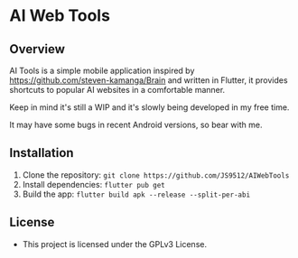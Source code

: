 # AI Web Tools

## Overview

AI Tools is a simple mobile application inspired by https://github.com/steven-kamanga/Brain and written in Flutter, it provides shortcuts to popular AI websites in a comfortable manner.

Keep in mind it's still a WIP and it's slowly being developed in my free time.

It may have some bugs in recent Android versions, so bear with me.

## Installation

1. Clone the repository: `git clone https://github.com/JS9512/AIWebTools`
2. Install dependencies: `flutter pub get`
3. Build the app: `flutter build apk --release --split-per-abi`

## License

- This project is licensed under the GPLv3 License.
